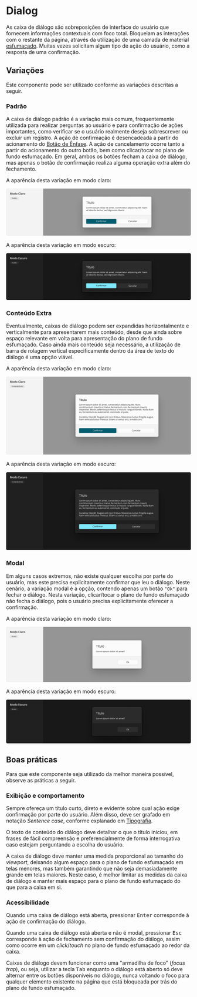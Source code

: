 # Dialog

As caixa de diálogo são sobreposições de interface do usuário que fornecem informações contextuais com foco total. Bloqueiam as interações com o restante da página, através da utilização de uma camada de material [esfumaçado](../guia-visual/camadas-e-materiais.md#esfumaçado). Muitas vezes solicitam algum tipo de ação do usuário, como a resposta de uma confirmação.

<LinkToCpsElements name="dialog" />

## Variações

Este componente pode ser utilizado conforme as variações descritas a seguir.

### Padrão

A caixa de diálogo padrão é a variação mais comum, frequentemente utilizada para realizar perguntas ao usuário e para confirmação de ações importantes, como verificar se o usuário realmente deseja sobrescrever ou excluir um registro. A ação de confirmação é desencadeada a partir do acionamento do [Botão de Ênfase](./button.md#ênfase). A ação de cancelamento ocorre tanto a partir do acionamento do outro botão, bem como clicar/tocar no plano de fundo esfumaçado. Em geral, ambos os botões fecham a caixa de diálogo, mas apenas o botão de confirmação realiza alguma operação extra além do fechamento.

A aparência desta variação em modo claro:

![Dialog - Modo Claro - Padrão](../assets/images/component-dialog-light-standard.png)

A aparência desta variação em modo escuro:

![Dialog - Modo Escuro - Padrão](../assets/images/component-dialog-dark-standard.png)

### Conteúdo Extra

Eventualmente, caixas de diálogo podem ser expandidas horizontalmente e verticalmente para apresentarem mais conteúdo, desde que ainda sobre espaço relevante em volta para apresentação do plano de fundo esfumaçado. Caso ainda mais conteúdo seja necessário, a utilização de barra de rolagem vertical especificamente dentro da área de texto do diálogo é uma opção viável.

A aparência desta variação em modo claro:

![Dialog - Modo Claro - Conteúdo Extra](../assets/images/component-dialog-light-extracontent.png)

A aparência desta variação em modo escuro:

![Dialog - Modo Escuro - Conteúdo Extra](../assets/images/component-dialog-dark-extracontent.png)

### Modal

Em alguns casos extremos, não existe qualquer escolha por parte do usuário, mas este precisa explicitamente confirmar que leu o diálogo. Neste cenário, a variação modal é a opção, contendo apenas um botão `"Ok"` para fechar o diálogo. Nesta variação, clicar/tocar o plano de fundo esfumaçado não fecha o diálogo, pois o usuário precisa explicitamente oferecer a confirmação.

A aparência desta variação em modo claro:

![Dialog - Modo Claro - Modal](../assets/images/component-dialog-light-modal.png)

A aparência desta variação em modo escuro:

![Dialog - Modo Escuro - Modal](../assets/images/component-dialog-dark-modal.png)

## Boas práticas

Para que este componente seja utilizado da melhor maneira possível, observe as práticas a seguir.

### Exibição e comportamento

Sempre ofereça um título curto, direto e evidente sobre qual ação exige confirmação por parte do usuário. Além disso, deve ser grafado em notação _Sentence case_, conforme explanado em [Tipografia](../guia-visual/tipografia.md#regras-de-formatação).

O texto de conteúdo do diálogo deve detalhar o que o título iniciou, em frases de fácil compreensão e preferencialmente de forma interrogativa caso estejam perguntando a escolha do usuário.

A caixa de diálogo deve manter uma medida proporcional ao tamanho do _viewport_, deixando algum espaço para o plano de fundo esfumaçado em telas menores, mas também garantindo que não seja demasiadamente grande em telas maiores. Neste caso, é melhor limitar as medidas da caixa de diálogo e manter mais espaço para o plano de fundo esfumaçado do que para a caixa em si.

### Acessibilidade

Quando uma caixa de diálogo está aberta, pressionar <kbd>Enter</kbd> corresponde à ação de confirmação do diálogo.

Quando uma caixa de diálogo está aberta e não é modal, pressionar <kbd>Esc</kbd> corresponde à ação de fechamento sem confirmação do diálogo, assim como ocorre em um _click_/_touch_ no plano de fundo esfumaçado ao redor da caixa.

Caixas de diálogo devem funcionar como uma "armadilha de foco" (_focus trap_), ou seja, utilizar a tecla <kbd>Tab</kbd> enquanto o diálogo está aberto só deve alternar entre os botões disponíveis no diálogo, nunca voltando o foco para qualquer elemento existente na página que está bloqueada por trás do plano de fundo esfumaçado.
